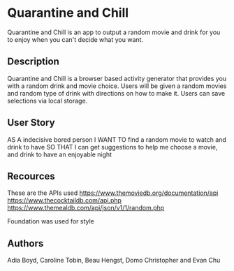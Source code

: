 # Quarantine and Chill
Quarantine and Chill is an app to output a random movie and drink for you to enjoy when you can't decide what you want.

## Description
Quarantine and Chill is a browser based activity generator that provides you with a random drink and movie choice. Users will be given a random movies and random type of drink with directions on how to make it. Users can save selections via local storage.

## User Story
AS A indecisive bored person
I WANT TO find a random movie to watch and drink to have 
SO THAT I can get suggestions to help me choose a movie, and drink to have an enjoyable night


## Recources
These are the APIs used
    https://www.themoviedb.org/documentation/api
	https://www.thecocktaildb.com/api.php
	https://www.themealdb.com/api/json/v1/1/random.php

Foundation was used for style 




## Authors
Adia Boyd, Caroline Tobin, Beau Hengst, Domo Christopher and Evan Chu
